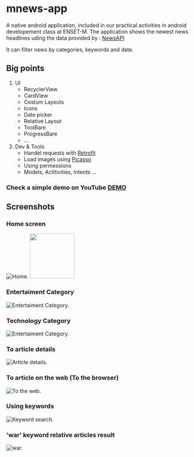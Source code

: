 # mnews-app

A native android application, included in our practical activities in android developement class at ENSET-M.
The application shows the newest news headlines uding the data provided by : [NewsAPI](https://newsapi.org)

It can filter news by categories, keywords and date.

## Big points

1. UI
   - RecyclerView
   - CardView
   - Costum Layouts
   - Icons
   - Date picker
   - Relative Layout
   - ToolBare
   - ProgressBare
   - ...
2. Dev & Tools
   - Handel requests with [Retrofit](https://square.github.io/retrofit/)
   - Load images using [Picasso](https://square.github.io/picasso/)
   - Using permessions
   - Models, Actitivities, Intents ...

### Check a simple demo on YouTube [DEMO](https://www.youtube.com/watch?v=EGQwN2UXiIE)

## Screenshots

### Home screen

![Home](/screenshots/home.png).
<img src="/screenshots/home.png"  width="120" height="auto">

### Entertaiment Category

![Entertaiment Category](/screenshots/category_entertaiment.png).

### Technology Category

![Entertaiment Category](/screenshots/technology.png).

### To article details

![Article details](/screenshots/article_dtails.png).

### To article on the web (To the browser)

![To the web](/screenshots/tothebrowser.png).

### Using keywords

![Keyword search](/screenshots/using_key_word.png).

### 'war' keyword relative articles result

![war](/screenshots/key_word_war.png).
